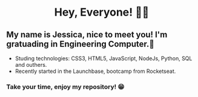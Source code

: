 <h1 align = center>Hey, Everyone! 👩‍💻</h1>

My name is Jessica, nice to meet you! I'm gratuading in Engineering Computer.🚀
-

- Studing technologies: CSS3, HTML5, JavaScript, NodeJs, Python, SQL and outhers.
- Recently started in the Launchbase, bootcamp from Rocketseat.


<h3> Take your time, enjoy my repository! 😁 </h3>
